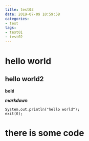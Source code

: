 ```yaml
---
title: test03
date: 2019-07-09 10:59:58
categories:
- test
tags:
- test01
- test02
---
```


# hello world
## hello world2
**bold**

***markdown***

    System.out.println("hello world");
    exit(0);


# there is some code 


